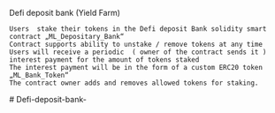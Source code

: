 Defi deposit bank (Yield Farm)

    Users  stake their tokens in the Defi deposit Bank solidity smart contract „ML_Depositary_Bank“
    Contract supports ability to unstake / remove tokens at any time
    Users will receive a periodic  ( owner of the contract sends it ) interest payment for the amount of tokens staked
    The interest payment will be in the form of a custom ERC20 token „ML_Bank_Token“
    The contract owner adds and removes allowed tokens for staking.
#   D e f i - d e p o s i t - b a n k -  
 
